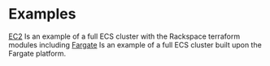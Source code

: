 # Examples

[EC2](./EC2/README.md) Is an example of a full ECS cluster with the Rackspace terraform modules including
[Fargate](./FARGATE/README.md) Is an example of a full ECS cluster built upon the Fargate platform.
